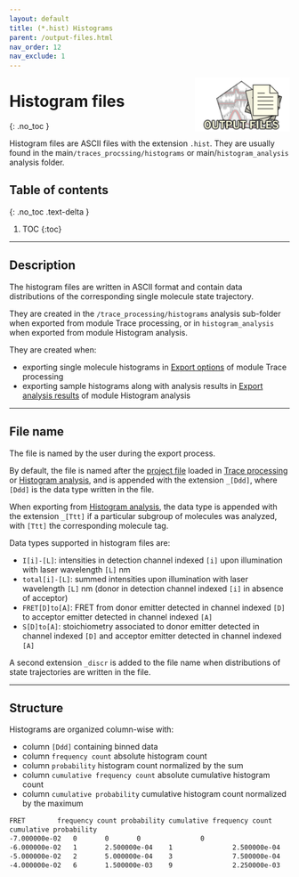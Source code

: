 ```yaml
---
layout: default
title: (*.hist) Histograms
parent: /output-files.html
nav_order: 12
nav_exclude: 1
---
```


<img src="../assets/images/logos/logo-output-files_400px.png" width="170" style="float:right; margin-left: 15px;"/>

# Histogram files
{: .no_toc }

Histogram files are ASCII files with the extension `.hist`. They are usually found in the main`/traces_procssing/histograms` or main/`histogram_analysis` analysis folder.

## Table of contents
{: .no_toc .text-delta }

1. TOC
{:toc}


---

## Description

The histogram files are written in ASCII format and contain data distributions of the corresponding single molecule state trajectory.

They are created in the `/trace_processing/histograms` analysis sub-folder when exported from module Trace processing, or in `histogram_analysis` when exported from module Histogram analysis.

They are created when:
- exporting single molecule histograms in 
[Export options](../trace-processing/functionalities/set-export-options.html#export-dwell-times) of module Trace processing
- exporting sample histograms along with analysis results in 
[Export analysis results](../histogram-analysis/panels/area-management.html#export-analysis-results) of module Histogram analysis


---

## File name

The file is named by the user during the export process.

By default, the file is named after the <u>project file</u> loaded in 
[Trace processing](../trace-processing/panels/area-project-management.html#project-list) or 
[Histogram analysis](../histogram-analysis/panels/area-management.html#project-list), and is appended with the extension `_[Ddd]`, where `[Ddd]` is the data type written in the file.

When exporting from 
[Histogram analysis](../histogram-analysis/panels/area-management.html#project-list), the data type is appended with the extension `_[Ttt]` if a particular subgroup of molecules was analyzed, with `[Ttt]` the corresponding molecule tag.

Data types supported in histogram files are:
* `I[i]-[L]`: intensities in detection channel indexed `[i]` upon illumination with laser wavelength `[L]` nm
* `total[i]-[L]`: summed intensities upon illumination with laser wavelength `[L]` nm (donor in detection channel indexed `[i]` in absence of acceptor)
* `FRET[D]to[A]`: FRET from donor emitter detected in channel indexed `[D]` to acceptor emitter detected in channel indexed `[A]`
* `S[D]to[A]`: stoichiometry associated to donor emitter detected in channel indexed `[D]` and acceptor emitter detected in channel indexed `[A]`

A second extension `_discr` is added to the file name when distributions of state trajectories are written in the file.


---

## Structure

Histograms are organized column-wise with:
* column `[Ddd]` containing binned data
* column `frequency count` absolute histogram count
* column `probability` histogram count normalized by the sum
* column `cumulative frequency count` absolute cumulative histogram count
* column `cumulative probability` cumulative histogram count normalized by the maximum

```
FRET		frequency count	probability	cumulative frequency count	cumulative probability
-7.000000e-02	0		0		0				0	
-6.000000e-02	1		2.500000e-04	1				2.500000e-04	
-5.000000e-02	2		5.000000e-04	3				7.500000e-04	
-4.000000e-02	6		1.500000e-03	9				2.250000e-03	
```
